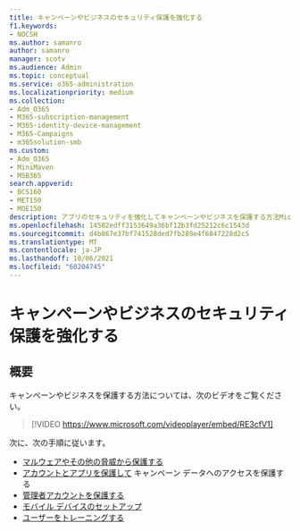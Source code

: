 ```yaml
---
title: キャンペーンやビジネスのセキュリティ保護を強化する
f1.keywords:
- NOCSH
ms.author: samanro
author: samanro
manager: scotv
ms.audience: Admin
ms.topic: conceptual
ms.service: o365-administration
ms.localizationpriority: medium
ms.collection:
- Adm_O365
- M365-subscription-management
- M365-identity-device-management
- M365-Campaigns
- m365solution-smb
ms.custom:
- Adm_O365
- MiniMaven
- MSB365
search.appverid:
- BCS160
- MET150
- MOE150
description: アプリのセキュリティを強化してキャンペーンやビジネスを保護する方法Microsoft 365。
ms.openlocfilehash: 14582edff3153649a36bf12b3fd25212c6c1543d
ms.sourcegitcommit: d4b867e37bf741528ded7fb289e4f6847228d2c5
ms.translationtype: MT
ms.contentlocale: ja-JP
ms.lasthandoff: 10/06/2021
ms.locfileid: "60204745"
---
```

# <a name="bump-up-security-protection-for-your-campaign-or-business"></a>キャンペーンやビジネスのセキュリティ保護を強化する


## <a name="overview"></a>概要 
キャンペーンやビジネスを保護する方法については、次のビデオをご覧ください。


> [!VIDEO https://www.microsoft.com/videoplayer/embed/RE3cfV1]  


次に、次の手順に従います。

- [マルウェアやその他の脅威から保護する](m365-campaigns-increase-protection.md)
- [アカウントとアプリを保護して](m365-campaigns-conditional-access.md) キャンペーン データへのアクセスを保護する
- [管理者アカウントを保護する](m365-campaigns-protect-admin-accounts.md)
- [モバイル デバイスのセットアップ](../business/set-up-mobile-devices.md?toc=/microsoft-365/campaigns/toc.json)
- [ユーザーをトレーニングする](m365-campaigns-users.md)
